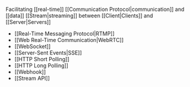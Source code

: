 Facilitating [[real-time]] [[Communication Protocol|communication]] and [[data]] [[Stream|streaming]] between [[Client|Clients]] and [[Server|Servers]]

- [[Real-Time Messaging Protocol|RTMP]]
- [[Web Real-Time Communication|WebRTC]]
- [[WebSocket]]
- [[Server-Sent Events|SSE]]
- [[HTTP Short Polling]]
- [[HTTP Long Polling]]
- [[Webhook]]
- [[Stream API]]